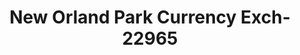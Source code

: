 ---
f_zip-code: 60462
f_state-code: IL
title: New Orland Park Currency Exch-22965
f_phone: 708-460-8700
f_city-only: Orland Park
f_address: 15010 S La Grange Rd Orland Park
f_location-unique-id: '22965'
slug: new-orland-park-currency-exch-22965
updated-on: '2024-05-30T13:46:58.046Z'
created-on: '2024-05-30T13:36:59.803Z'
published-on: '2024-05-30T13:54:32.469Z'
f_city-state: cms/city/orland-park-il.md
f_company: cms/company/new-orland-park-currency-exch.md
f_state: cms/state/illinois.md
layout: '[payday-loan].html'
tags: payday-loan
---